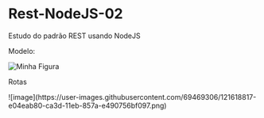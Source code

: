 # Rest-NodeJS-02
 Estudo do padrão REST usando NodeJS
 <p>Modelo:</p>
 <img src="https://user-images.githubusercontent.com/69469306/120224407-c6c98a80-c219-11eb-8b57-4264b143883c.png" alt="Minha Figura">
 
 <p>Rotas</p>
 ![image](https://user-images.githubusercontent.com/69469306/121618817-e04eab80-ca3d-11eb-857a-e490756bf097.png)

 

